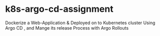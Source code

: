 # k8s-argo-cd-assignment
Dockerize a Web-Application &amp; Deployed on to Kubernetes cluster Using Argo CD , and Mange its release Process with Argo Rollouts 
